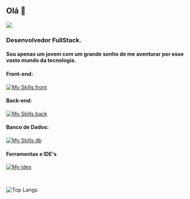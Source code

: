 ## Olá 👋
<img src="https://media.tenor.com/8tr_CU6730MAAAAC/web-dev-website-development.gif" />

### Desenvolvedor FullStack.

#### Sou apenas um jovem com um grande sonho de me aventurar por esse vasto mundo da tecnologia.


#### Front-end:
[![My Skills front](https://skillicons.dev/icons?i=js,ts,react,next,styledcomponents,bootstrap)](https://skillicons.dev)

#### Back-end:
[![My Skills back](https://skillicons.dev/icons?i=nodejs,express,jest,java,spring)](https://skillicons.dev)

#### Banco de Dados:
[![My Skills db](https://skillicons.dev/icons?i=postgres,mongodb)](https://skillicons.dev)

#### Ferramentas e IDE's
[![My ides](https://skillicons.dev/icons?i=vscode,figma,git,github,gitlab)](https://skillicons.dev)


<br />

![Top Langs](https://github-readme-stats.vercel.app/api/top-langs/?username=aguiiiar&hide=javascript,css,scss,html&theme=tokyonight)
